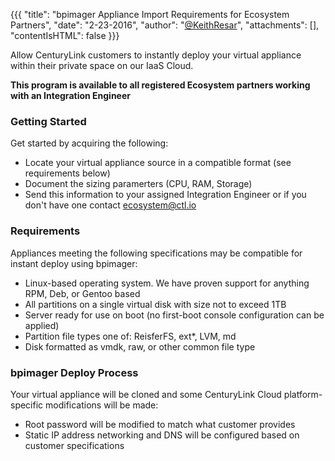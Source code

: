 {{{
  "title": "bpimager Appliance Import Requirements for Ecosystem Partners",
  "date": "2-23-2016",
  "author": "<a href='https://twitter.com/KeithResar'>@KeithResar</a>",
  "attachments": [],
  "contentIsHTML": false
}}}


Allow CenturyLink customers to instantly deploy your virtual appliance within their private space on our IaaS Cloud.  

**This program is available to all registered Ecosystem partners working with an Integration Engineer**

### Getting Started

Get started by acquiring the following:

* Locate your virtual appliance source in a compatible format (see requirements below)
* Document the sizing paramerters (CPU, RAM, Storage)
* Send this information to your assigned Integration Engineer or if you don't have one contact ecosystem@ctl.io


### Requirements

Appliances meeting the following specifications may be compatible for instant deploy using bpimager:

* Linux-based operating system.  We have proven support for anything RPM, Deb, or Gentoo based
* All partitions on a single virtual disk with size not to exceed 1TB
* Server ready for use on boot (no first-boot console configuration can be applied)
* Partition file types one of: ReisferFS, ext*, LVM, md
* Disk formatted as vmdk, raw, or other common file type


### bpimager Deploy Process

Your virtual appliance will be cloned and some CenturyLink Cloud platform-specific modifications will be made:

* Root password will be modified to match what customer provides
* Static IP address networking and DNS will be configured based on customer specifications

